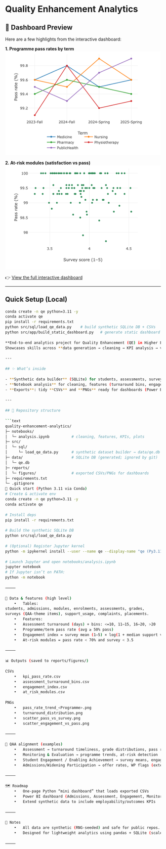 # Quality Enhancement Analytics
## 📸 Dashboard Preview

Here are a few highlights from the interactive dashboard:

**1. Programme pass rates by term**
![Programme pass rates](docs/screens/fig1_pass_rates.png)

**2. At-risk modules (satisfaction vs pass)**
![At-risk modules](docs/screens/fig4_at_risk.png)

👉 [View the full interactive dashboard](https://hellosultan.github.io/quality-enhancement-analytics/)

---

## Quick Setup (Local)

```bash
conda create -n qe python=3.11 -y
conda activate qe
pip install -r requirements.txt
python src/sql/load_qe_data.py    # build synthetic SQLite DB + CSVs
python src/app/build_static_dashboard.py   # generate static dashboard

**End-to-end analytics project for Quality Enhancement (QE) in Higher Education**, using **synthetic datasets** aligned with **QAA UK** themes.  
Showcases skills across **data generation → cleaning → KPI analysis → visualization/dashboard**.

---

## ✨ What’s inside

- **Synthetic data builder** (SQLite) for students, assessments, surveys, support usage, etc.  
- **Notebook analysis** for cleaning, features (turnaround bins, engagement index), and KPIs.  
- **Exports**: tidy **CSVs** and **PNGs** ready for dashboards (Power BI or Python).  

---

## 📁 Repository structure

```text
quality-enhancement-analytics/
├─ notebooks/
│  └─ analysis.ipynb          # cleaning, features, KPIs, plots
├─ src/
│  └─ sql/
│     └─ load_qe_data.py      # synthetic dataset builder → data/qe.db
├─ data/                      # SQLite DB (generated; ignored by git)
│  └─ qe.db
├─ reports/
│  └─ figures/                # exported CSVs/PNGs for dashboards
├─ requirements.txt
└─ .gitignore
🚀 Quick start (Python 3.11 via Conda)
# Create & activate env
conda create -n qe python=3.11 -y
conda activate qe

# Install deps
pip install -r requirements.txt

# Build the synthetic SQLite DB
python src/sql/load_qe_data.py

# (Optional) Register Jupyter kernel
python -m ipykernel install --user --name qe --display-name "qe (Py3.11)"

# Launch Jupyter and open notebooks/analysis.ipynb
jupyter notebook
# If Jupyter isn’t on PATH:
python -m notebook

⸻

🧪 Data & features (high level)
	•	Tables:
students, admissions, modules, enrolments, assessments, grades,
surveys (QAA-theme items), support_usage, complaints, placements.
	•	Features:
	•	Assessment turnaround (days) + bins: <=10, 11–15, 16–20, >20
	•	Programme/term pass rate (avg ≥ 50% pass)
	•	Engagement index = survey mean (1–5) × log(1 + median support visits)
	•	At-risk modules = pass rate < 70% and survey < 3.5

⸻

📊 Outputs (saved to reports/figures/)

CSVs
	•	kpi_pass_rate.csv
	•	assessment_turnaround_bins.csv
	•	engagement_index.csv
	•	at_risk_modules.csv

PNGs
	•	pass_rate_trend_<Programme>.png
	•	turnaround_distribution.png
	•	scatter_pass_vs_survey.png
	•	scatter_engagement_vs_pass.png

⸻

🧭 QAA alignment (examples)
	•	Assessment → turnaround timeliness, grade distributions, pass rates
	•	Monitoring & Evaluation → programme trends, at-risk detection
	•	Student Engagement / Enabling Achievement → survey means, engagement index
	•	Admissions/Widening Participation → offer rates, WP flags (extendable)

⸻

🗺️ Roadmap
	•	One-page Python “mini dashboard” that loads exported CSVs
	•	Power BI dashboard (Admissions, Assessment, Engagement, Monitoring tabs)
	•	Extend synthetic data to include employability/outcomes KPIs

⸻

🤝 Notes
	•	All data are synthetic (RNG-seeded) and safe for public repos.
	•	Designed for lightweight analytics using pandas + SQLite (scale up to Spark only if needed).

⸻
